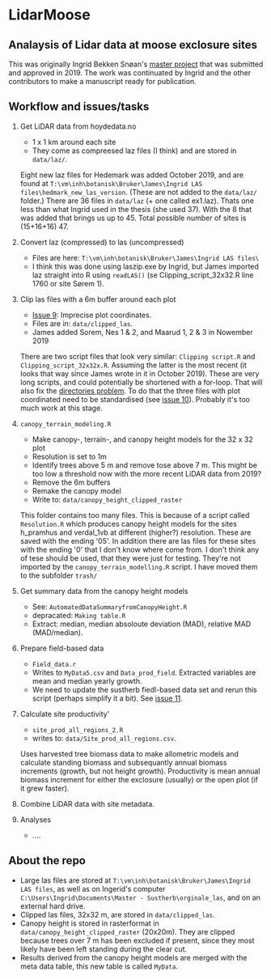 # LidarMoose
## Analaysis of Lidar data at moose exclosure sites

This was originally Ingrid Bekken Snøan's [master project](https://ntnuopen.ntnu.no/ntnu-xmlui/handle/11250/2618099?locale-attribute=no) that was submitted and approved in 2019. The work was continuated by Ingrid and the other contributors to make a manuscript ready for publication. 

## Workflow and issues/tasks
1. Get LiDAR data from hoydedata.no
    * 1 x 1 km around each site
    * They come as compreesed laz files (I think) and are stored in `data/laz/`. 
    
    Eight new laz files for Hedemark was added October 2019, and are found at `T:\vm\inh\botanisk\Bruker\James\Ingrid LAS files\hedmark_new_las_version`. (These are not added to the `data/laz/` folder.) There are 36 files in `data/laz` (+ one called ex1.laz). Thats one less than what Ingrid used in the thesis (she used 37). With the 8 that was added that brings us up to 45. Total possible number of sites is (15+16+16) 47.

1. Convert laz (compressed) to las (uncompressed)
    * Files are here: `T:\vm\inh\botanisk\Bruker\James\Ingrid LAS files\`
    * I think this was done using laszip.exe by Ingrid, but James imported laz straight into R using `readLAS()` (se Clipping_script_32x32.R line 1760 or site Sørem 1).

1. Clip las files with a 6m buffer around each plot
    * [Issue 9](https://github.com/JamesDMSpeed/LidarMoose/issues/9): Imprecise plot coordinates. 
    * Files are in: `data/clipped_las`. 
    * James added Sorem, Nes 1 & 2, and Maarud 1, 2 & 3 in Nowember 2019

    There are two script files that look very similar: `Clipping script.R` and `Clipping_script_32x32x.R`. Assuming the latter is the most recent (it looks that way since James wrote in it in October 2019). These are very long scripts, and could potentially be shortened with a for-loop. That will also fix the [directories problem](https://github.com/JamesDMSpeed/LidarMoose/issues/7). To do that the three files with plot coordinated need to be standardised (see [issue 10](https://github.com/JamesDMSpeed/LidarMoose/issues/10)). Probably it's too much work at this stage.

1. `canopy_terrain_modeling.R`
    * Make canopy-, terrain-, and canopy height models for the 32 x 32 plot
    * Resolution is set to 1m
    * Identify trees above 5 m and remove tose above 7 m. This might be too low a threshold now with the more recent LiDAR data from 2019?
    * Remove the 6m buffers
    * Remake  the canopy model
    * Write to: `data/canopy_height_clipped_raster`
    
    This folder contains too many files. This is because of a script called `Resolution.R` which produces canopy height models for the sites h_pramhus and verdal_1vb at different (higher?) resolution. These are saved with the ending '05'. In addition there are las files for these sites with the ending '0' that I don't know where come from. I don't think any of tese should be used, that they were just for testing. They're not imported by the `canopy_terrain_modelling.R` script. I have moved them to the subfolder `trash/`

1. Get summary data from the canopy height models
    * See: `AutomatedDataSummaryfromCanopyHeight.R`
    * depracated: `Making table.R`
    * Extract: median, median absoloute deviation (MAD), relative MAD (MAD/median).
    
 
1. Prepare field-based data
    * `Field_data.r`
    * Writes to `MyData5.csv` and `Data_prod_field`. Extracted variables are mean and median yearly growth.
    * We need to update the sustherb fiedl-based data set and rerun this script (perhaps simplify it a bit). See [issue 11](https://github.com/JamesDMSpeed/LidarMoose/issues/11).

1. Calculate site productivity'
    * `site_prod_all_regions_2.R`
    * writes to: `data/Site_prod_all_regions.csv`.
    
    Uses harvested tree biomass data to make allometric models and calculate standing biomass and subsequantly annual biomass increments (growth, but not height growth). Productivity is mean annual biomass increment for either the exclosure (usually) or the open plot (if it grew faster).
    
1. Combine LiDAR data with site metadata.
    
1. Analyses
    * ....



## About the repo
* Large las files are stored at `T:\vm\inh\botanisk\Bruker\James\Ingrid LAS files`, as well as on Ingerid's computer `C:\Users\Ingrid\Documents\Master - Sustherb\orginale_las`, and on an external hard drive. 
* Clipped las files, 32x32 m, are stored in `data/clipped_las`. 
* Canopy height is stored in rasterformat in `data/canopy_height_clipped_raster` (20x20m). They are clipped because trees over 7 m has been excluded if present, since they most likely have been left standing during the clear cut. 
* Results derived from the canopy height models are merged with the meta data table, this new table is called `MyData`. 
